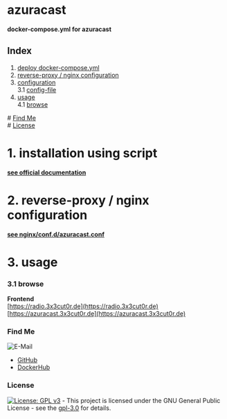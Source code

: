 # azuracast

**docker-compose.yml for azuracast**

## Index

1. [deploy docker-compose.yml](#deploy)
2. [reverse-proxy / nginx configuration](#reverse-proxy)
3. [configuration](#configuration)  
   3.1 [config-file](#config-file)
4. [usage](#usage)  
   4.1 [browse](#browse)

\# [Find Me](#findme)  
\# [License](#license)

# 1. installation using script <a name="deploy"></a>

**[see official documentation](https://github.com/3x3cut0r/vps/blob/main/docker/compose/azuracast/docker-compose.ymlhttps://docs.azuracast.com/en/getting-started/installation/docker)**

# 2. reverse-proxy / nginx configuration <a name="reverse-proxy"></a>

**[see nginx/conf.d/azuracast.conf](https://github.com/3x3cut0r/vps/blob/main/nginx/conf.d/azuracast.conf)**

# 3. usage <a name="usage"></a>

### 3.1 browse <a name="browse"></a>

**Frontend**  
[https://radio.3x3cut0r.de](https://radio.3x3cut0r.de)  
[https://azuracast.3x3cut0r.de](https://azuracast.3x3cut0r.de)

### Find Me <a name="findme"></a>

![E-Mail](https://img.shields.io/badge/E--Mail-executor55%40gmx.de-red)

- [GitHub](https://github.com/3x3cut0r)
- [DockerHub](https://hub.docker.com/u/3x3cut0r)

### License <a name="license"></a>

[![License: GPL v3](https://img.shields.io/badge/License-GPLv3-blue.svg)](https://www.gnu.org/licenses/gpl-3.0) - This project is licensed under the GNU General Public License - see the [gpl-3.0](https://www.gnu.org/licenses/gpl-3.0.en.html) for details.

